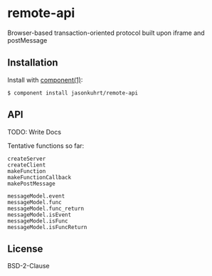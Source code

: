 # remote-api

  Browser-based transaction-oriented protocol built upon iframe and postMessage

## Installation

  Install with [component(1)](http://component.io):

    $ component install jasonkuhrt/remote-api

## API

  TODO: Write Docs

  Tentative functions so far:

    createServer
    createClient
    makeFunction
    makeFunctionCallback
    makePostMessage

    messageModel.event
    messageModel.func
    messageModel.func_return
    messageModel.isEvent
    messageModel.isFunc
    messageModel.isFuncReturn

## License
  BSD-2-Clause